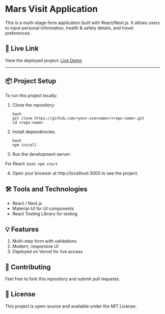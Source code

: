 
# Mars Visit Application

This is a multi-stage form application built with React/Next.js. It allows users to input personal information, health & safety details, and travel preferences.

## 🚀 Live Link
View the deployed project: [Live Demo](https://mars-visit-application-one.vercel.app/)

---

## 📦 Project Setup

To run this project locally:

1. Clone the repository:
   ```
   bash
   git clone https://github.com/<your-username>/<repo-name>.git
   cd <repo-name>
   ```

2. Install dependencies:
    ```
    bash
    npm install
    ```
3. Run the development server:

For React:
    ```
    bash
    npm start
    ```

4. Open your browser at http://localhost:3000 to see the project.

## 🛠️ Tools and Technologies

- React / Next.js
- Material-UI for UI components
- React Testing Library for testing

## 💡 Features
1. Multi-step form with validations
2. Modern, responsive UI
3. Deployed on Vercel for live access

## 🤝 Contributing
Feel free to fork this repository and submit pull requests.

## 📄 License
This project is open-source and available under the MIT License.

